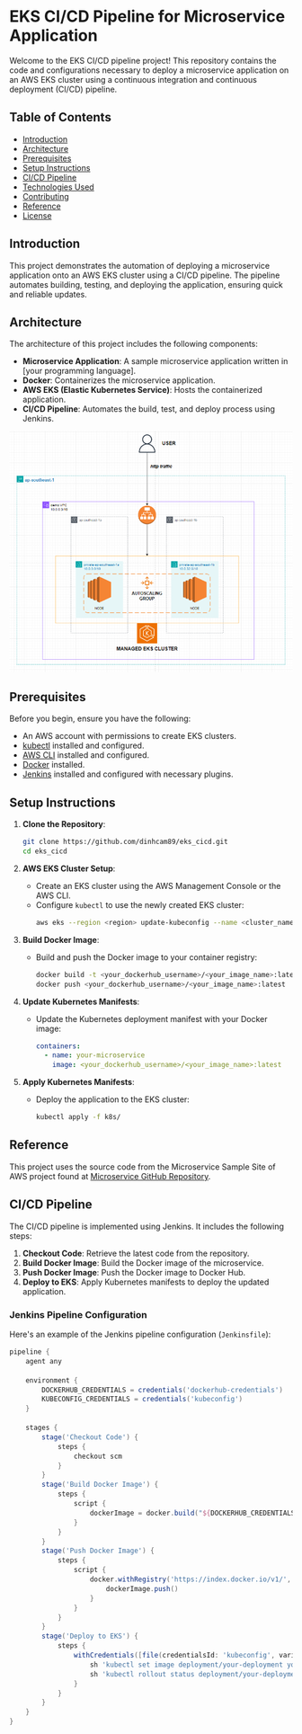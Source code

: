 # EKS CI/CD Pipeline for Microservice Application

Welcome to the EKS CI/CD pipeline project! This repository contains the code and configurations necessary to deploy a microservice application on an AWS EKS cluster using a continuous integration and continuous deployment (CI/CD) pipeline.

## Table of Contents

- [Introduction](#introduction)
- [Architecture](#architecture)
- [Prerequisites](#prerequisites)
- [Setup Instructions](#setup-instructions)
- [CI/CD Pipeline](#cicd-pipeline)
- [Technologies Used](#technologies-used)
- [Contributing](#contributing)
- [Reference](#reference)
- [License](#license)

## Introduction

This project demonstrates the automation of deploying a microservice application onto an AWS EKS cluster using a CI/CD pipeline. The pipeline automates building, testing, and deploying the application, ensuring quick and reliable updates.

## Architecture

The architecture of this project includes the following components:

- **Microservice Application**: A sample microservice application written in [your programming language].
- **Docker**: Containerizes the microservice application.
- **AWS EKS (Elastic Kubernetes Service)**: Hosts the containerized application.
- **CI/CD Pipeline**: Automates the build, test, and deploy process using Jenkins.

![AWS Infrastructure Architecture](docs/images/aws_infra.PNG)

## Prerequisites

Before you begin, ensure you have the following:

- An AWS account with permissions to create EKS clusters.
- [kubectl](https://kubernetes.io/docs/tasks/tools/install-kubectl/) installed and configured.
- [AWS CLI](https://aws.amazon.com/cli/) installed and configured.
- [Docker](https://www.docker.com/) installed.
- [Jenkins](https://www.jenkins.io/) installed and configured with necessary plugins.

## Setup Instructions

1. **Clone the Repository**:
    ```sh
    git clone https://github.com/dinhcam89/eks_cicd.git
    cd eks_cicd
    ```

2. **AWS EKS Cluster Setup**:
    - Create an EKS cluster using the AWS Management Console or the AWS CLI.
    - Configure `kubectl` to use the newly created EKS cluster:
        ```sh
        aws eks --region <region> update-kubeconfig --name <cluster_name>
        ```

3. **Build Docker Image**:
    - Build and push the Docker image to your container registry:
        ```sh
        docker build -t <your_dockerhub_username>/<your_image_name>:latest .
        docker push <your_dockerhub_username>/<your_image_name>:latest
        ```

4. **Update Kubernetes Manifests**:
    - Update the Kubernetes deployment manifest with your Docker image:
        ```yaml
        containers:
          - name: your-microservice
            image: <your_dockerhub_username>/<your_image_name>:latest
        ```

5. **Apply Kubernetes Manifests**:
    - Deploy the application to the EKS cluster:
        ```sh
        kubectl apply -f k8s/
        ```
## Reference
This project uses the source code from the Microservice Sample Site of AWS project found at [Microservice GitHub Repository](https://github.com/aws-containers/retail-store-sample-app). 

## CI/CD Pipeline

The CI/CD pipeline is implemented using Jenkins. It includes the following steps:

1. **Checkout Code**: Retrieve the latest code from the repository.
2. **Build Docker Image**: Build the Docker image of the microservice.
3. **Push Docker Image**: Push the Docker image to Docker Hub.
4. **Deploy to EKS**: Apply Kubernetes manifests to deploy the updated application.

### Jenkins Pipeline Configuration

Here's an example of the Jenkins pipeline configuration (`Jenkinsfile`):

```groovy
pipeline {
    agent any

    environment {
        DOCKERHUB_CREDENTIALS = credentials('dockerhub-credentials')
        KUBECONFIG_CREDENTIALS = credentials('kubeconfig')
    }

    stages {
        stage('Checkout Code') {
            steps {
                checkout scm
            }
        }
        stage('Build Docker Image') {
            steps {
                script {
                    dockerImage = docker.build("${DOCKERHUB_CREDENTIALS_USR}/${JOB_NAME}:${BUILD_ID}")
                }
            }
        }
        stage('Push Docker Image') {
            steps {
                script {
                    docker.withRegistry('https://index.docker.io/v1/', 'dockerhub-credentials') {
                        dockerImage.push()
                    }
                }
            }
        }
        stage('Deploy to EKS') {
            steps {
                withCredentials([file(credentialsId: 'kubeconfig', variable: 'KUBECONFIG')]) {
                    sh 'kubectl set image deployment/your-deployment your-container=${DOCKERHUB_CREDENTIALS_USR}/${JOB_NAME}:${BUILD_ID}'
                    sh 'kubectl rollout status deployment/your-deployment'
                }
            }
        }
    }
}




